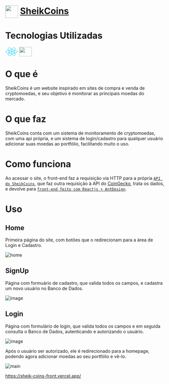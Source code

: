 # <img align="center" height="40" width="40" src="https://images.vexels.com/media/users/3/130123/isolated/preview/451253d81a55a06cc55363c70acf09b3-circulo-amarelo-do-cifrao.png"> <a href="https://sheik-coins-front.vercel.app/">SheikCoins</a>

# Tecnologias Utilizadas

<div style="display: inline_block">
  <img align="center" height="30" width="40" src="https://raw.githubusercontent.com/devicons/devicon/master/icons/react/react-original.svg">
  <img align="center" height="30" width="40" src="https://gw.alipayobjects.com/zos/rmsportal/KDpgvguMpGfqaHPjicRK.svg">
</div>


# O que é

SheikCoins é um website inspirado em sites de compra e venda de cryptomoedas, e seu objetivo é monitorar as principais moedas do mercado.

# O que faz

SheikCoins conta com um sistema de monitoramento de cryptomoedas, com uma api própria, e um sistema de login/cadastro para qualquer usuário adicionar suas moedas ao portfólio, facilitando muito o uso.

# Como funciona 

Ao acessar o site, o front-end faz a requisição via HTTP para a própria <a href="https://github.com/caiovictorpcb/sheik-coins-API">`API do SheikCoins`</a>, que faz outra requisição à API do <a href="https://www.coingecko.com/pt/api/documentation?">CoinGecko</a>, trata os dados, e devolve para <a href="https://github.com/caiovictorpcb/sheik-coins-FRONT">`front-end feito com Reactjs + AntDesign`</a>.

# Uso 

## Home

Primeira página do site, com botões que o redirecionam para a área de Login e Cadastro. 

![home](https://user-images.githubusercontent.com/77304049/144460125-bd8c42b4-6850-4fff-a823-9928cc21a033.png)


## SignUp

Página com formuário de cadastro, que valida todos os campos, e cadastra um novo usuário no Banco de Dados.

![image](https://user-images.githubusercontent.com/77304049/134781008-6f7ffb3a-714a-4e50-b750-296c5ac93d9b.png)


## Login

Página com formulário de login, que valida todos os campos e em seguida consulta o Banco de Dados, autenticando e autorizando o usuário.

![image](https://user-images.githubusercontent.com/77304049/134781142-98a89e40-9c1e-4ee3-a5e8-d0fe7511b495.png)

Após o usuário ser autorizado, ele é redirecionado para a homepage, podendo agora adicionar moedas ao seu portfólio e vê-lo.

![main](https://user-images.githubusercontent.com/77304049/144460223-1303c89e-85dc-465c-b538-9dcfd3eb7221.png)


https://sheik-coins-front.vercel.app/
